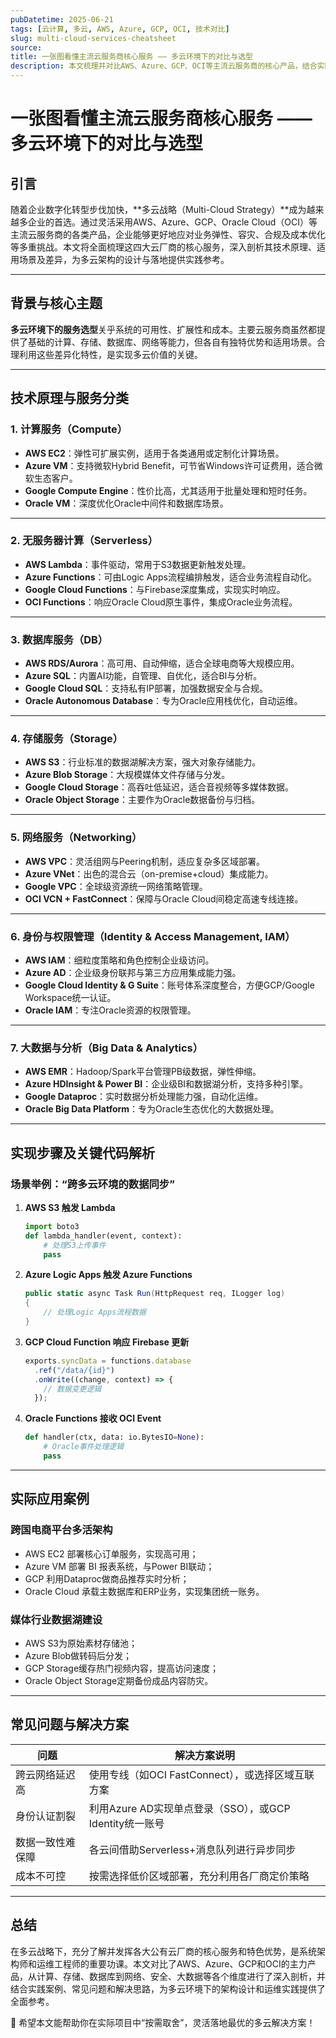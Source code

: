 ```yaml
---
pubDatetime: 2025-06-21
tags: [云计算, 多云, AWS, Azure, GCP, OCI, 技术对比]
slug: multi-cloud-services-cheatsheet
source:
title: 一张图看懂主流云服务商核心服务 —— 多云环境下的对比与选型
description: 本文梳理并对比AWS、Azure、GCP、OCI等主流云服务商的核心产品，结合实际案例和常见问题，帮助技术人员快速理解多云架构下的服务选型与应用实践。
---
```


# 一张图看懂主流云服务商核心服务 —— 多云环境下的对比与选型

## 引言

随着企业数字化转型步伐加快，**多云战略（Multi-Cloud Strategy）**成为越来越多企业的首选。通过灵活采用AWS、Azure、GCP、Oracle Cloud（OCI）等主流云服务商的各类产品，企业能够更好地应对业务弹性、容灾、合规及成本优化等多重挑战。本文将全面梳理这四大云厂商的核心服务，深入剖析其技术原理、适用场景及差异，为多云架构的设计与落地提供实践参考。

---

## 背景与核心主题

**多云环境下的服务选型**关乎系统的可用性、扩展性和成本。主要云服务商虽然都提供了基础的计算、存储、数据库、网络等能力，但各自有独特优势和适用场景。合理利用这些差异化特性，是实现多云价值的关键。

---

## 技术原理与服务分类

### 1. 计算服务（Compute）

- **AWS EC2**：弹性可扩展实例，适用于各类通用或定制化计算场景。
- **Azure VM**：支持微软Hybrid Benefit，可节省Windows许可证费用，适合微软生态客户。
- **Google Compute Engine**：性价比高，尤其适用于批量处理和短时任务。
- **Oracle VM**：深度优化Oracle中间件和数据库场景。

---

### 2. 无服务器计算（Serverless）

- **AWS Lambda**：事件驱动，常用于S3数据更新触发处理。
- **Azure Functions**：可由Logic Apps流程编排触发，适合业务流程自动化。
- **Google Cloud Functions**：与Firebase深度集成，实现实时响应。
- **OCI Functions**：响应Oracle Cloud原生事件，集成Oracle业务流程。

---

### 3. 数据库服务（DB）

- **AWS RDS/Aurora**：高可用、自动伸缩，适合全球电商等大规模应用。
- **Azure SQL**：内置AI功能，自管理、自优化，适合BI与分析。
- **Google Cloud SQL**：支持私有IP部署，加强数据安全与合规。
- **Oracle Autonomous Database**：专为Oracle应用栈优化，自动运维。

---

### 4. 存储服务（Storage）

- **AWS S3**：行业标准的数据湖解决方案，强大对象存储能力。
- **Azure Blob Storage**：大规模媒体文件存储与分发。
- **Google Cloud Storage**：高吞吐低延迟，适合音视频等多媒体数据。
- **Oracle Object Storage**：主要作为Oracle数据备份与归档。

---

### 5. 网络服务（Networking）

- **AWS VPC**：灵活组网与Peering机制，适应复杂多区域部署。
- **Azure VNet**：出色的混合云（on-premise+cloud）集成能力。
- **Google VPC**：全球级资源统一网络策略管理。
- **OCI VCN + FastConnect**：保障与Oracle Cloud间稳定高速专线连接。

---

### 6. 身份与权限管理（Identity & Access Management, IAM）

- **AWS IAM**：细粒度策略和角色控制企业级访问。
- **Azure AD**：企业级身份联邦与第三方应用集成能力强。
- **Google Cloud Identity & G Suite**：账号体系深度整合，方便GCP/Google Workspace统一认证。
- **Oracle IAM**：专注Oracle资源的权限管理。

---

### 7. 大数据与分析（Big Data & Analytics）

- **AWS EMR**：Hadoop/Spark平台管理PB级数据，弹性伸缩。
- **Azure HDInsight & Power BI**：企业级BI和数据湖分析，支持多种引擎。
- **Google Dataproc**：实时数据分析处理能力强，自动化运维。
- **Oracle Big Data Platform**：专为Oracle生态优化的大数据处理。

---

## 实现步骤及关键代码解析

### 场景举例：“跨多云环境的数据同步”

1. **AWS S3 触发 Lambda**
   ```python
   import boto3
   def lambda_handler(event, context):
       # 处理S3上传事件
       pass
   ```
2. **Azure Logic Apps 触发 Azure Functions**
   ```csharp
   public static async Task Run(HttpRequest req, ILogger log)
   {
       // 处理Logic Apps流程数据
   }
   ```
3. **GCP Cloud Function 响应 Firebase 更新**
   ```javascript
   exports.syncData = functions.database
     .ref("/data/{id}")
     .onWrite((change, context) => {
       // 数据变更逻辑
     });
   ```
4. **Oracle Functions 接收 OCI Event**
   ```python
   def handler(ctx, data: io.BytesIO=None):
       # Oracle事件处理逻辑
       pass
   ```

---

## 实际应用案例

### 跨国电商平台多活架构

- AWS EC2 部署核心订单服务，实现高可用；
- Azure VM 部署 BI 报表系统，与Power BI联动；
- GCP 利用Dataproc做商品推荐实时分析；
- Oracle Cloud 承载主数据库和ERP业务，实现集团统一账务。

### 媒体行业数据湖建设

- AWS S3为原始素材存储池；
- Azure Blob做转码后分发；
- GCP Storage缓存热门视频内容，提高访问速度；
- Oracle Object Storage定期备份成品内容防灾。

---

## 常见问题与解决方案

| 问题             | 解决方案说明                                            |
| ---------------- | ------------------------------------------------------- |
| 跨云网络延迟高   | 使用专线（如OCI FastConnect），或选择区域互联方案       |
| 身份认证割裂     | 利用Azure AD实现单点登录（SSO），或GCP Identity统一账号 |
| 数据一致性难保障 | 各云间借助Serverless+消息队列进行异步同步               |
| 成本不可控       | 按需选择低价区域部署，充分利用各厂商定价策略            |

---

## 总结

在多云战略下，充分了解并发挥各大公有云厂商的核心服务和特色优势，是系统架构师和运维工程师的重要功课。本文对比了AWS、Azure、GCP和OCI的主力产品，从计算、存储、数据库到网络、安全、大数据等各个维度进行了深入剖析，并结合实践案例、常见问题和解决思路，为多云环境下的架构设计和运维实践提供了全面参考。

🚀 希望本文能帮助你在实际项目中“按需取舍”，灵活落地最优的多云解决方案！
